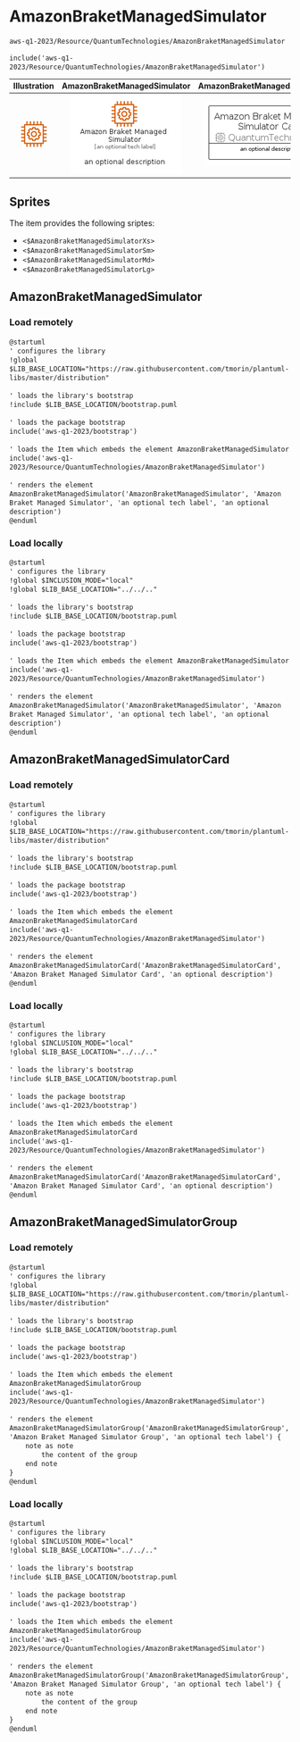 # AmazonBraketManagedSimulator


```text
aws-q1-2023/Resource/QuantumTechnologies/AmazonBraketManagedSimulator
```

```text
include('aws-q1-2023/Resource/QuantumTechnologies/AmazonBraketManagedSimulator')
```



| Illustration | AmazonBraketManagedSimulator | AmazonBraketManagedSimulatorCard | AmazonBraketManagedSimulatorGroup |
| :---: | :---: | :---: | :---: |
| ![illustration for Illustration](../../../aws-q1-2023/Resource/QuantumTechnologies/AmazonBraketManagedSimulator.png) | ![illustration for AmazonBraketManagedSimulator](../../../aws-q1-2023/Resource/QuantumTechnologies/AmazonBraketManagedSimulator.Local.png) | ![illustration for AmazonBraketManagedSimulatorCard](../../../aws-q1-2023/Resource/QuantumTechnologies/AmazonBraketManagedSimulatorCard.Local.png) | ![illustration for AmazonBraketManagedSimulatorGroup](../../../aws-q1-2023/Resource/QuantumTechnologies/AmazonBraketManagedSimulatorGroup.Local.png) |



## Sprites
The item provides the following sriptes:

- `<$AmazonBraketManagedSimulatorXs>`
- `<$AmazonBraketManagedSimulatorSm>`
- `<$AmazonBraketManagedSimulatorMd>`
- `<$AmazonBraketManagedSimulatorLg>`





## AmazonBraketManagedSimulator

### Load remotely
```plantuml
@startuml
' configures the library
!global $LIB_BASE_LOCATION="https://raw.githubusercontent.com/tmorin/plantuml-libs/master/distribution"

' loads the library's bootstrap
!include $LIB_BASE_LOCATION/bootstrap.puml

' loads the package bootstrap
include('aws-q1-2023/bootstrap')

' loads the Item which embeds the element AmazonBraketManagedSimulator
include('aws-q1-2023/Resource/QuantumTechnologies/AmazonBraketManagedSimulator')

' renders the element
AmazonBraketManagedSimulator('AmazonBraketManagedSimulator', 'Amazon Braket Managed Simulator', 'an optional tech label', 'an optional description')
@enduml
```

### Load locally
```plantuml
@startuml
' configures the library
!global $INCLUSION_MODE="local"
!global $LIB_BASE_LOCATION="../../.."

' loads the library's bootstrap
!include $LIB_BASE_LOCATION/bootstrap.puml

' loads the package bootstrap
include('aws-q1-2023/bootstrap')

' loads the Item which embeds the element AmazonBraketManagedSimulator
include('aws-q1-2023/Resource/QuantumTechnologies/AmazonBraketManagedSimulator')

' renders the element
AmazonBraketManagedSimulator('AmazonBraketManagedSimulator', 'Amazon Braket Managed Simulator', 'an optional tech label', 'an optional description')
@enduml
```

## AmazonBraketManagedSimulatorCard

### Load remotely
```plantuml
@startuml
' configures the library
!global $LIB_BASE_LOCATION="https://raw.githubusercontent.com/tmorin/plantuml-libs/master/distribution"

' loads the library's bootstrap
!include $LIB_BASE_LOCATION/bootstrap.puml

' loads the package bootstrap
include('aws-q1-2023/bootstrap')

' loads the Item which embeds the element AmazonBraketManagedSimulatorCard
include('aws-q1-2023/Resource/QuantumTechnologies/AmazonBraketManagedSimulator')

' renders the element
AmazonBraketManagedSimulatorCard('AmazonBraketManagedSimulatorCard', 'Amazon Braket Managed Simulator Card', 'an optional description')
@enduml
```

### Load locally
```plantuml
@startuml
' configures the library
!global $INCLUSION_MODE="local"
!global $LIB_BASE_LOCATION="../../.."

' loads the library's bootstrap
!include $LIB_BASE_LOCATION/bootstrap.puml

' loads the package bootstrap
include('aws-q1-2023/bootstrap')

' loads the Item which embeds the element AmazonBraketManagedSimulatorCard
include('aws-q1-2023/Resource/QuantumTechnologies/AmazonBraketManagedSimulator')

' renders the element
AmazonBraketManagedSimulatorCard('AmazonBraketManagedSimulatorCard', 'Amazon Braket Managed Simulator Card', 'an optional description')
@enduml
```

## AmazonBraketManagedSimulatorGroup

### Load remotely
```plantuml
@startuml
' configures the library
!global $LIB_BASE_LOCATION="https://raw.githubusercontent.com/tmorin/plantuml-libs/master/distribution"

' loads the library's bootstrap
!include $LIB_BASE_LOCATION/bootstrap.puml

' loads the package bootstrap
include('aws-q1-2023/bootstrap')

' loads the Item which embeds the element AmazonBraketManagedSimulatorGroup
include('aws-q1-2023/Resource/QuantumTechnologies/AmazonBraketManagedSimulator')

' renders the element
AmazonBraketManagedSimulatorGroup('AmazonBraketManagedSimulatorGroup', 'Amazon Braket Managed Simulator Group', 'an optional tech label') {
    note as note
        the content of the group
    end note
}
@enduml
```

### Load locally
```plantuml
@startuml
' configures the library
!global $INCLUSION_MODE="local"
!global $LIB_BASE_LOCATION="../../.."

' loads the library's bootstrap
!include $LIB_BASE_LOCATION/bootstrap.puml

' loads the package bootstrap
include('aws-q1-2023/bootstrap')

' loads the Item which embeds the element AmazonBraketManagedSimulatorGroup
include('aws-q1-2023/Resource/QuantumTechnologies/AmazonBraketManagedSimulator')

' renders the element
AmazonBraketManagedSimulatorGroup('AmazonBraketManagedSimulatorGroup', 'Amazon Braket Managed Simulator Group', 'an optional tech label') {
    note as note
        the content of the group
    end note
}
@enduml
```

